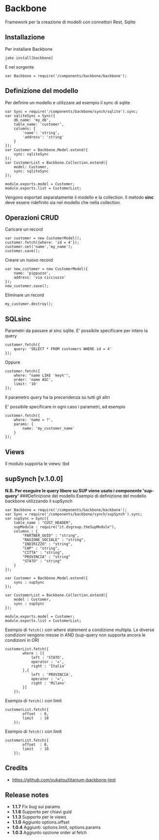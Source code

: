 # Backbone
Framework per la creazione di modelli con connettori Rest, Sqlite

## Installazione
Per installare Backbone

	jake install[backbone]

E nel sorgente	

	var Backbone = require('/components/backbone/backbone');

## Definizione del modello
Per definire un modello e utilizzare ad esempio il sync di sqlite

	var Sync = require('/components/backbone/synch/sqlite').sync;
	var sqliteSync = Sync({
		db_name: 'my_db',
		table_name: 'customer',
		columns: {
			'name': 'string',
			'address': 'string'
		}
	});
	var Customer = Backbone.Model.extend({
		sync: sqliteSync
	});
	var CustomerList = Backbone.Collection.extend({
		model: Customer,
		sync: sqliteSync
	});

	module.exports.model = Customer;
	module.exports.list = CustomerList;

Vengono esportati separatamente il modello e la collection.
Il metodo **sinc** deve essere ridefinito sia nel modello che nella collection.

## Operazioni CRUD
Caricare un record

	var customer = new CustomerModel();
	customer.fetch({where: 'id = 4'});
	customer.set('name','my_name');
	customer.save();

Creare un nuovo record

	var new_customer = new CustomerModel({
		name: 'pippuzzo',
		address: 'via cicciuzzo'	
	});
	new_customer.save();

Eliminare un record

	my_customer.destroy();

## SQLsinc
Parametri da passare al sinc sqlite.
E' possibile specificare per intero la query

	customer.fetch({
		query: 'SELECT * FROM customers WHERE id = 4'
	});
	
Oppure

	customer.fetch({
		where: "name LIKE 'key%'",
		order: 'name ASC',
		limit: '10'
	});

Il parametro *query* ha la precendenza su tutti gli altri

E' possibile specificare in ogni caso i parametri, ad esempio

	customer.fetch({
		where: 'name = ?',
		params: {
			name: 'my_customer_name'
		}
	});

## Views
Il modulo supporta le views: tbd

## supSynch [v.1.0.0]
**N.B. Per eseguire le query libere su SUP viene usato i componente 'sup-query'**
###Definizione del modello
Esempio di definizione del modello backbone utilizzando il supSynch

	var Backbone = require('/components/backbone/backbone');
	var Sync = require('/components/backbone/synch/supSynch').sync;
	var supSync = Sync({
		table_name : "CUST_HEADER",
		supModule : require("it.dsgroup.theSupModule"),
		columns : {
			"PARTNER_GUID" : "string",
			"RAGIONE_SOCIALE" : "string",
			"INDIRIZZO" : "string",
			"CAP" : "string",
			"CITTA" : "string",
			"PROVINCIA" : "string"
			"STATO" : "string"
		}
	});
	
	var Customer = Backbone.Model.extend({
		sync : supSync
	});
	
	var CustomerList = Backbone.Collection.extend({
		model : Customer,
		sync : supSync
	});
	
	module.exports.model = Customer;
	module.exports.list = CustomerList;

Esempio di `fetch()` con where statement a condizione multipla. Le diverse condizioni vengono messe in AND (sup-query non supporta ancora le condizioni in OR)

	customerList.fetch({
			where : [{
				left : 'STATO',
				operator : '=',
				right : 'Italia'
			},{
				left : 'PROVINCIA',
				operator : '=',
				right : 'Milano'
			}]
		});

Esempio di `fetch()` con limit

	customerList.fetch({
			offset	: 0,
			limit	: 10
		});

Esempio di `fetch()` con limit

	customerList.fetch({
			offset	: 0,
			limit	: 10
		});

## Credits
- https://github.com/yukatou/titanium-backbone-test

## Release notes

- **1.1.7** Fix bug sui params
- **1.1.6** Supporto per chiavi guid
- **1.1.3** Supporto per le views
- **1.1.0** Aggiunto options.offset
- **1.0.4** Aggiunti: options.limit, options.params
- **1.0.3** Aggiunto opzione order al fetch